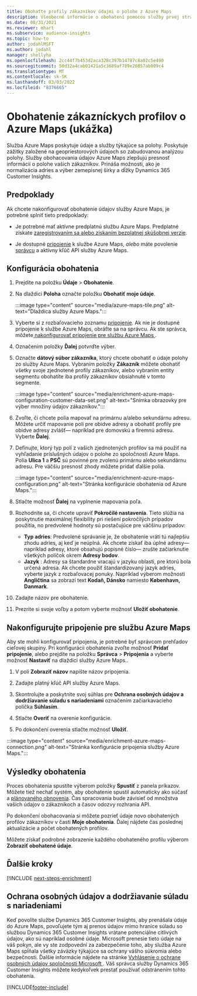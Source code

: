 ```yaml
---
title: Obohaťte profily zákazníkov údajmi o polohe z Azure Maps
description: Všeobecné informácie o obohatení pomocou služby prvej strany Azure Maps.
ms.date: 08/31/2021
ms.reviewer: mhart
ms.subservice: audience-insights
ms.topic: how-to
author: jodahlMSFT
ms.author: jodahl
manager: shellyha
ms.openlocfilehash: 2cc44f7b453d2aca328c397b14787c8a02c5e490
ms.sourcegitcommit: 50d32a4cab01421a5c3689af789e20857ab009c4
ms.translationtype: MT
ms.contentlocale: sk-SK
ms.lasthandoff: 03/03/2022
ms.locfileid: "8376665"
---
```

# <a name="enrichment-of-customer-profiles-with-azure-maps-preview"></a>Obohatenie zákazníckych profilov o Azure Maps (ukážka)

Služba Azure Maps poskytuje údaje a služby týkajúce sa polohy. Poskytuje zážitky založené na geopriestorových údajoch so zabudovanou analýzou polohy. Služby obohacovania údajov Azure Maps zlepšujú presnosť informácií o polohe vašich zákazníkov. Prináša možnosti, ako je normalizácia adries a výber zemepisnej šírky a dĺžky Dynamics 365 Customer Insights.

## <a name="prerequisites"></a>Predpoklady

Ak chcete nakonfigurovať obohatenie údajov služby Azure Maps, je potrebné splniť tieto predpoklady:

- Je potrebné mať aktívne predplatnú službu Azure Maps. Predplatné získate [zaregistrovaním sa alebo získaním bezplatnej skúšobnej verzie](https://azure.microsoft.com/services/azure-maps/).

- Je dostupné [pripojenie](connections.md) k službe Azure Maps, *alebo* máte povolenie [správcu](permissions.md#admin) a aktívny kľúč API služby Azure Maps.

## <a name="configure-the-enrichment"></a>Konfigurácia obohatenia

1. Prejdite na položku **Údaje** > **Obohatenie**. 

1. Na dlaždici **Poloha** označte položku **Obohatiť moje údaje**.

   :::image type="content" source="media/azure-maps-tile.png" alt-text="Dlaždica služby Azure Maps.":::

1. Vyberte si z rozbaľovacieho zoznamu [pripojenie](connections.md). Ak nie je dostupné pripojenie k službe Azure Maps, obráťte sa na správcu. Ak ste správca, môžete[ nakonfigurovať pripojenie pre službu Azure Maps ](#configure-the-connection-for-azure-maps). 

1. Označenim položky **Ďalej** potvrďte výber.

1. Označte **dátový súbor zákazníka**, ktorý chcete obohatiť o údaje polohy zo služby Azure Maps. Vybraním položky **Zákazník** môžete obohatiť všetky svoje zjednotené profily zákazníkov, alebo vybraním entity segmentu obohatíte iba profily zákazníkov obsiahnuté v tomto segmente.

    :::image type="content" source="media/enrichment-azure-maps-configuration-customer-data-set.png" alt-text="Snímka obrazovky pre výber množiny údajov zákazníkov.":::

1. Zvoľte, či chcete polia mapovať na primárnu a/alebo sekundárnu adresu. Môžete určiť mapovanie polí pre obidve adresy a obohatiť profily pre obidve adresy zvlášť&mdash; napríklad pre domovskú a firemnú adresu. Vyberte **Ďalej**.

1. Definujte, ktorý typ polí z vašich zjednotených profilov sa má použiť na vyhľadanie príslušných údajov o polohe zo spoločnosti Azure Maps. Polia **Ulica 1** a **PSČ** sú povinné pre zvolenú primárnu alebo sekundárnu adresu. Pre väčšiu presnosť zhody môžete pridať ďalšie polia.

   :::image type="content" source="media/enrichment-azure-maps-configuration.png" alt-text="Stránka konfigurácie obohatenia od Azure Maps.":::

1. Stlačte možnosť **Ďalej** na vyplnenie mapovania poľa.

1. Rozhodnite sa, či chcete upraviť **Pokročilé nastavenia**. Tieto slúžia na poskytnutie maximálnej flexibility pri riešení pokročilých prípadov použitia, no predvolené hodnoty sú postačujúce pre väčšinu prípadov:
   - **Typ adries**: Predvolené správanie je, že obohatenie vráti tú najlepšiu zhodu adries, aj keď je neúplná. Ak chcete získať iba úplné adresy&mdash; napríklad adresy, ktoré obsahujú popisné číslo&mdash; zrušte začiarknutie všetkých políčok okrem **Adresy bodov**. 
   - **Jazyk** : Adresy sa štandardne vracajú v jazyku oblasti, pre ktorú bola určená adresa. Ak chcete použiť štandardizovaný jazyk adries, vyberte jazyk z rozbaľovacej ponuky. Napríklad výberom možnosti **Angličtina** sa zobrazí text **Kodaň, Dánsko** namiesto **København, Danmark**.

1. Zadajte názov pre obohatenie.

1. Prezrite si svoje voľby a potom vyberte možnosť **Uložiť obohatenie**.

## <a name="configure-the-connection-for-azure-maps"></a>Nakonfigurujte pripojenie pre službu Azure Maps

Aby ste mohli konfigurovať pripojenia, je potrebné byť správcom prehľadov cieľovej skupiny. Pri konfigurácii obohatenia zvoľte možnosť **Pridať pripojenie**, alebo prejdite na položku **Správca** > **Pripojenia** a vyberte možnosť **Nastaviť** na dlaždici služby Azure Maps..

1. V poli **Zobraziť názov** napíšte názov pripojenia.

1. Zadajte platný kľúč API služby Azure Maps.

1. Skontrolujte a poskytnite svoj súhlas pre **Ochrana osobných údajov a dodržiavanie súladu s nariadeniami** označením začiarkavacieho políčka **Súhlasím**.

1. Stlačte **Overiť** na overenie konfigurácie.

1. Po dokončení overenia stlačte možnosť **Uložiť**.

:::image type="content" source="media/enrichment-azure-maps-connection.png" alt-text="Stránka konfigurácie pripojenia služby Azure Maps.":::

## <a name="enrichment-results"></a>Výsledky obohatenia

Proces obohatenia spustíte výberom položky **Spustiť** z panela príkazov. Môžete tiež nechať systém, aby obohatenie spustil automaticky ako súčasť a [plánovaného obnovenia](system.md#schedule-tab). Čas spracovania bude závisieť od množstva vašich údajov o zákazníkoch a časov odozvy rozhrania API.

Po dokončení obohacovania si môžete pozrieť údaje novo obohatených profilov zákazníkov v časti **Moje obohatenia**. Ďalej nájdete čas poslednej aktualizácie a počet obohatených profilov.

Môžete získať podrobné zobrazenie každého obohateného profilu výberom **Zobraziť obohatené údaje**.

## <a name="next-steps"></a>Ďalšie kroky

[!INCLUDE [next-steps-enrichment](../includes/next-steps-enrichment.md)]

## <a name="data-privacy-and-compliance"></a>Ochrana osobných údajov a dodržiavanie súladu s nariadeniami

Keď povolíte službe Dynamics 365 Customer Insights, aby prenášala údaje do Azure Maps, povoľujete tým aj prenos údajov mimo hranice súladu so službou Dynamics 365 Customer Insights vrátane potenciálne citlivých údajov, ako sú napríklad osobné údaje. Microsoft prenesie tieto údaje na váš pokyn, ale vy ste zodpovední za zabezpečenie toho, aby služba Azure Maps spĺňala všetky záväzky týkajúce sa ochrany vášho súkromia alebo bezpečnosti. Ďalšie informácie nájdete na stránke [Vyhlásenie o ochrane osobných údajov spoločnosti Microsoft ](https://go.microsoft.com/fwlink/?linkid=396732).
Váš správca služby Dynamics 365 Customer Insights môžete kedykoľvek prestať používať odstránením tohto obohatenia.

[!INCLUDE[footer-include](../includes/footer-banner.md)]
